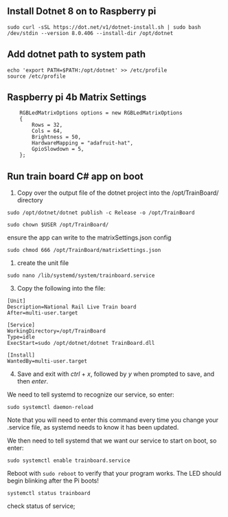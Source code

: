 ## Install Dotnet 8 on to Raspberry pi 

```
sudo curl -sSL https://dot.net/v1/dotnet-install.sh | sudo bash /dev/stdin --version 8.0.406 --install-dir /opt/dotnet
```

## Add dotnet path to system path

```
echo 'export PATH=$PATH:/opt/dotnet' >> /etc/profile
source /etc/profile
```

## Raspberry pi 4b Matrix Settings

```
    RGBLedMatrixOptions options = new RGBLedMatrixOptions
    {
        Rows = 32,
        Cols = 64,
        Brightness = 50,
        HardwareMapping = "adafruit-hat",
        GpioSlowdown = 5,
    };
```

## Run train board C# app on boot
1) Copy over the output file of the dotnet project into the /opt/TrainBoard/ directory

```
sudo /opt/dotnet/dotnet publish -c Release -o /opt/TrainBoard
```

```
sudo chown $USER /opt/TrainBoard/
```

ensure the app can write to the matrixSettings.json config
```
sudo chmod 666 /opt/TrainBoard/matrixSettings.json
```

1) create the unit file
```
sudo nano /lib/systemd/system/trainboard.service
```
3) Copy the following into the file:
```
[Unit]
Description=National Rail Live Train board
After=multi-user.target

[Service]
WorkingDirectory=/opt/TrainBoard
Type=idle
ExecStart=sudo /opt/dotnet/dotnet TrainBoard.dll

[Install]
WantedBy=multi-user.target

```

4) Save and exit with _ctrl_ + _x_, followed by _y_ when prompted to save, and then _enter_.

We need to tell systemd to recognize our service, so enter:

```
sudo systemctl daemon-reload
```

Note that you will need to enter this command every time you change your .service file, as systemd needs to know it has been updated.

We then need to tell systemd that we want our service to start on boot, so enter:

```
sudo systemctl enable trainboard.service
```

Reboot with `sudo reboot` to verify that your program works. The LED should begin blinking after the Pi boots!

```
systemctl status trainboard
```
check status of service;
